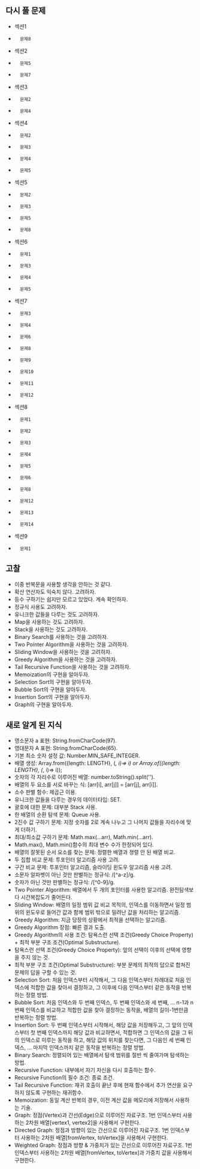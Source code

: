 ## 다시 풀 문제

- 섹션1
-       문제8
- 섹션2
-       문제5
-       문제7
- 섹션3
-       문제2
-       문제4
- 섹션4
-       문제2
-       문제3
-       문제4
-       문제5
- 섹션5
-       문제2
-       문제3
-       문제5
-       문제8
- 섹션6
-       문제1
-       문제3
-       문제4
-       문제5
- 섹션7
-       문제3
-       문제4
-       문제6
-       문제8
-       문제9
-       문제10
-       문제11
-       문제12
- 섹션8
-       문제1
-       문제2
-       문제3
-       문제4
-       문제5
-       문제6
-       문제8
-       문제12
-       문제13
-       문제14
- 섹션9
-       문제1

## 고찰

- 이중 반복문을 사용할 생각을 안하는 것 같다.
- 확산 연산자도 익숙치 않다. 고려하자.
- 등수 구하기는 쉽지만 모르고 있었다. 계속 확인하자.
- 정규식 사용도 고려하자.
- 유니크한 값들을 다루는 것도 고려하자.
- Map을 사용하는 것도 고려하자.
- Stack을 사용하는 것도 고려하자.
- Binary Search를 사용하는 것을 고려하자.
- Two Pointer Algorithm을 사용하는 것을 고려하자.
- Sliding Window을 사용하는 것을 고려하자.
- Greedy Algorithm을 사용하는 것을 고려하자.
- Tail Recursive Function을 사용하는 것을 고려하자.
- Memoization의 구현을 알아두자.
- Selection Sort의 구현을 알아두자.
- Bubble Sort의 구현을 알아두자.
- Insertion Sort의 구현을 알아두자.
- Graph의 구현을 알아두자.

## 새로 알게 된 지식

- 영소문자 a 표현: String.fromCharCode(97).
- 영대문자 A 표현: String.fromCharCode(65).
- 기본 최소 숫자 설정 값: Number.MIN_SAFE_INTEGER.
- 배열 생성: Array.from({length: LENGTH}, (_, i)=> i) or Array.of({length: LENGTH}, (_, i)=> i));
- 숫자의 각 자리수로 이루어진 배열: number.toString().split('').
- 배열의 두 요소를 서로 바꾸는 식: [arr[i], arr[j]] = [arr[j], arr[i]].
- 소수 판별 함수: 제곱근 이용.
- 유니크한 값들을 다루는 경우의 데이터타입: SET.
- 괄호에 대한 문제: 대부분 Stack 사용.
- 한 배열의 순환 탐색 문제: Queue 사용.
- 2진수 값 구하기 문제: 지정 숫자를 2로 계속 나누고 그 나머지 값들을 자리수에 맞게 더하기.
- 최대/최소값 구하기 문제: Math.max(...arr), Math.min(...arr).
- Math.max(), Math.min()함수의 최대 변수 수가 한정되어 있다.
- 배열의 잘못된 순서 요소를 찾는 문제: 정렬한 배열과 졍렬 안 된 배열 비교.
- 두 집합 비교 문제: 투포인터 알고리즘 사용 고려.
- 구간 비교 문제: 투포인터 알고리즘, 슬라이딩 윈도우 알고리즘 사용 고려.
- 소문자 알파벳이 아닌 것만 판별하는 정규식: /[^a-z]/g.
- 숫자가 아닌 것만 판별하는 정규식: /[^0-9]/g.
- Two Pointer Algorithm: 배열에서 두 개의 포인터를 사용한 알고리즘. 완전탐색보다 시간복잡도가 줄어든다.
- Sliding Window: 배열의 일정 범위 값 비교 목적의, 인덱스를 이동하면서 일정 범위의 윈도우로 들어간 값과 함께 범위 밖으로 밀려난 값을 처리하는 알고리즘.
- Greedy Algorithm: 지금 당장의 상황에서 최적을 선택하는 알고리즘.
- Greedy Algorithm 장점: 빠른 결과 도출.
- Greedy Algorithm의 사용 조건: 탐욕스런 선택 조건(Greedy Choice Property) + 최적 부분 구조 조건(Optimal Substructure).
- 탐욕스런 선택 조건(Greedy Choice Property): 앞의 선택이 이후의 선택에 영향을 주지 않는 것.
- 최적 부분 구조 조건(Optimal Substructure): 부분 문제의 최적의 답으로 합쳐진 문제의 답을 구할 수 있는 것.
- Selection Sort: 처음 인덱스부터 시작해서, 그 다음 인덱스부터 차례대로 처음 인덱스에 적합한 값을 찾아서 결정하고,
  그 이후에 다음 인덱스부터 같은 동작을 반복하는 정렬 방법.
- Bubble Sort: 처음 인덱스와 두 번째 인덱스, 두 번째 인덱스와 세 번째, ... n-1과 n번째 인덱스를 비교하고 적합한 값을 찾아 결정하는 동작을,
  배열의 길이-1번만큼 반복하는 정렬 방법.
- Insertion Sort: 두 번째 인덱스부터 시작해서, 해당 값을 저장해두고, 그 앞의 인덱스부터 첫 번째 인덱스까지 해당 값과 비교하면서,
  적합하면 그 인덱스의 값을 그 뒤의 인덱스로 미루는 동작을 하고, 해당 값의 위치를 찾는다면,
  그 다음인 세 번째 인덱스, ... 마지막 인덱스까지 같은 동작을 반복하는 정렬 방법.
- Binary Search: 정렬되어 있는 배열에서 탐색 범위를 절반 씩 줄여가며 탐색하는 방법.
- Recursive Function: 내부에서 자기 자신을 다시 호출하는 함수.
- Recursive Function의 필수 조건: 종료 조건.
- Tail Recursive Function: 재귀 호출이 끝난 후에 현재 함수에서 추가 연산을 요구하지 않도록 구현하는 재귀함수.
- Memoization: 동일 계산 반복의 경우, 이전 계산 값을 메모리에 저장해서 사용하는 기술.
- Graph: 정점(Vertex)과 간선(Edge)으로 이루어진 자료구조. 1번 인덱스부터 사용하는 2차원 배열[vertex1, vertex2]을 사용해서 구현한다.
- Directed Graph: 정점과 방향이 있는 간선으로 이루어진 자료구조. 1번 인덱스부터 사용하는 2차원 배열[fromVertex, toVertex]을 사용해서 구현한다.
- Weighted Graph: 정점과 방향 & 가중치가 있는 간선으로 이루어진 자료구조.
  1번 인덱스부터 사용하는 2차원 배열[fromVertex, toVertex]과 가중치 값을 사용해서 구현한다.
